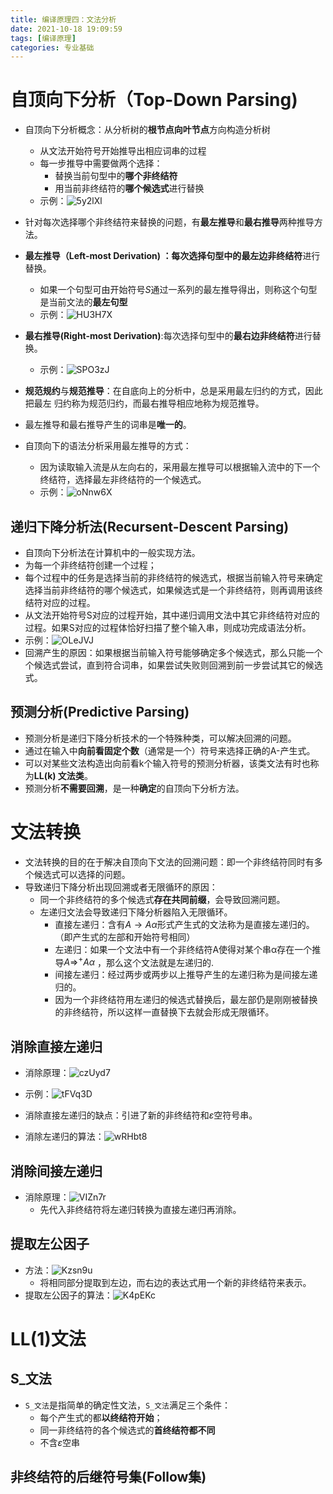```yaml
---
title: 编译原理四：文法分析
date: 2021-10-18 19:09:59
tags: [编译原理]
categories: 专业基础
---
```


# 自顶向下分析（Top-Down Parsing)

* 自顶向下分析概念：从分析树的**根节点向叶节点**方向构造分析树
  * 从文法开始符号开始推导出相应词串的过程
  * 每一步推导中需要做两个选择：
    * 替换当前句型中的**哪个非终结符**
    * 用当前非终结符的**哪个候选式**进行替换
  * 示例：![5y2lXl](https://gitee.com/zhangjie0524/picgo/raw/master/uPic/5y2lXl.png)

* 针对每次选择哪个非终结符来替换的问题，有**最左推导**和**最右推导**两种推导方法。
* **最左推导（Left-most Derivation) **：每次选择句型中的**最左边非终结符**进行替换。
  * 如果一个句型可由开始符号$S$通过一系列的最左推导得出，则称这个句型是当前文法的**最左句型**
  * 示例：![HU3H7X](https://gitee.com/zhangjie0524/picgo/raw/master/uPic/HU3H7X.png)

* **最右推导(Right-most Derivation)**:每次选择句型中的**最右边非终结符**进行替换。
  * 示例：![SPO3zJ](https://gitee.com/zhangjie0524/picgo/raw/master/uPic/SPO3zJ.png)
* **规范规约**与**规范推导**：在自底向上的分析中，总是采用最左归约的方式，因此把最左
  归约称为规范归约，而最右推导相应地称为规范推导。
* 最左推导和最右推导产生的词串是**唯一的**。
* 自顶向下的语法分析采用最左推导的方式：
  * 因为读取输入流是从左向右的，采用最左推导可以根据输入流中的下一个终结符，选择最左非终结符的一个候选式。
  * 示例：![oNnw6X](https://gitee.com/zhangjie0524/picgo/raw/master/uPic/oNnw6X.png)

## 递归下降分析法(Recursent-Descent Parsing)

* 自顶向下分析法在计算机中的一般实现方法。
* 为每一个非终结符创建一个过程；
* 每个过程中的任务是选择当前的非终结符的候选式，根据当前输入符号来确定选择当前非终结符的哪个候选式，如果候选式是一个非终结符，则再调用该终结符对应的过程。
* 从文法开始符号S对应的过程开始，其中递归调用文法中其它非终结符对应的过程。如果S对应的过程体恰好扫描了整个输入串，则成功完成语法分析。
* 示例：![OLeJVJ](https://gitee.com/zhangjie0524/picgo/raw/master/uPic/OLeJVJ.png)
* 回溯产生的原因：如果根据当前输入符号能够确定多个候选式，那么只能一个个候选式尝试，直到符合词串，如果尝试失败则回溯到前一步尝试其它的候选式。

## 预测分析(Predictive Parsing)

* 预测分析是递归下降分析技术的一个特殊种类，可以解决回溯的问题。
* 通过在输入中**向前看固定个数**（通常是一个）符号来选择正确的A-产生式。
* 可以对某些文法构造出向前看k个输入符号的预测分析器，该类文法有时也称为**LL(k) 文法类**。
* 预测分析**不需要回溯**，是一种**确定**的自顶向下分析方法。

# 文法转换

* 文法转换的目的在于解决自顶向下文法的回溯问题：即一个非终结符同时有多个候选式可以选择的问题。
* 导致递归下降分析出现回溯或者无限循环的原因：
  * 同一个非终结符的多个候选式**存在共同前缀**，会导致回溯问题。
  * 左递归文法会导致递归下降分析器陷入无限循环。
    * 直接左递归：含有$A\rightarrow A\alpha$形式产生式的文法称为是直接左递归的。（即产生式的左部和开始符号相同）
    * 左递归：如果一个文法中有一个非终结符A使得对某个串α存在一个推导$A \Rightarrow^+ A\alpha$ ，那么这个文法就是左递归的.
    * 间接左递归：经过两步或两步以上推导产生的左递归称为是间接左递归的。
    * 因为一个非终结符用左递归的候选式替换后，最左部仍是刚刚被替换的非终结符，所以这样一直替换下去就会形成无限循环。

## 消除直接左递归

* 消除原理：![czUyd7](https://gitee.com/zhangjie0524/picgo/raw/master/uPic/czUyd7.png)
* 示例：![tFVq3D](https://gitee.com/zhangjie0524/picgo/raw/master/uPic/tFVq3D.png)

* 消除直接左递归的缺点：引进了新的非终结符和$\varepsilon$空符号串。
* 消除左递归的算法：![wRHbt8](https://gitee.com/zhangjie0524/picgo/raw/master/uPic/wRHbt8.png)

## 消除间接左递归

* 消除原理：![VIZn7r](https://gitee.com/zhangjie0524/picgo/raw/master/uPic/VIZn7r.png)
  * 先代入非终结符将左递归转换为直接左递归再消除。

## 提取左公因子

* 方法：![Kzsn9u](https://gitee.com/zhangjie0524/picgo/raw/master/uPic/Kzsn9u.png)
  * 将相同部分提取到左边，而右边的表达式用一个新的非终结符来表示。
* 提取左公因子的算法：![K4pEKc](https://gitee.com/zhangjie0524/picgo/raw/master/uPic/K4pEKc.png)

# LL(1)文法

## S_文法

* `S_文法`是指简单的确定性文法，`S_文法`满足三个条件：
  * 每个产生式的都**以终结符开始**；
  * 同一非终结符的各个候选式的**首终结符都不同**
  * 不含$\varepsilon$空串

## 非终结符的后继符号集(Follow集)

